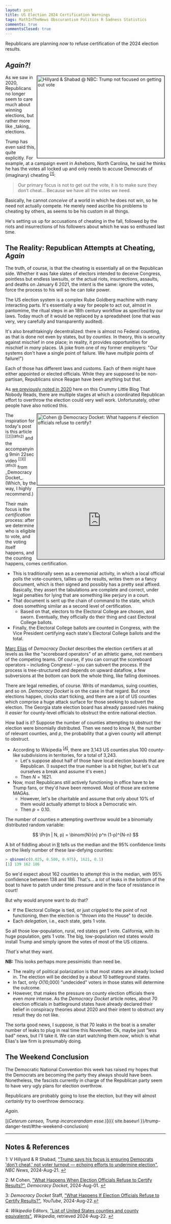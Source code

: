 ```yaml
---
layout: post
title: US Election 2024 Certification Warnings
tags: MathInTheNews Obscurantism Politics R Sadness Statistics
comments: true
commentsClosed: true
---
```


Republicans are planning _now_ to refuse certification of the 2024 election results.  


## _Again?!_  

<img src="{{ site.baseurl }}/images/2024-08-22-elect-2024-cert-warn-nbc-1.jpg" width="400" height="257" alt="Hillyard &amp; Shabad @ NBC: Trump not focused on getting out vote" title="Hillyard &amp; Shabad @ NBC: Trump not focused on getting out vote" style="float: right; margin: 3px 3px 3px 3px; border: 1px solid #000000;">
As we saw in 2020, Republicans no longer seem to care much about winning elections, but
rather more like _taking_ elections.  

Trump has even said this, quite explicitly.  For example, at a campaign event in
Asheboro, North Carolina, he said he thinks he has the votes all locked up and only needs
to accuse Democrats of (imaginary) cheating <sup id="fn1a">[[1]](#fn1)</sup>:  

> Our primary focus is not to get out the vote, it is to make sure they don’t
> cheat&hellip;  Because we have all the votes we need.  

Basically, he cannot _conceive_ of a world in which he does not win, so he need not
actually compete.  He merely need ascribe his problems to cheating by others, as seems to
be his custom in all things.  

He's setting us up for accusations of cheating in the fall, followed by the riots and
insurrections of his followers about which he was so enthused last time.  


## The Reality: Republican Attempts at Cheating, _Again_  

The truth, of course, is that the cheating is essentially all on the Republican side.
Whether it was fake slates of electors intended to deceive Congress, pointless but endless
lawsuits, or the actual riots, insurrections, assaults, and deaths on January 6 2021, the
intent is the same: ignore the votes, force the process to his will so he can _take_
power.  

The US election system is a complex Rube Goldberg machine with many interacting parts.
It's essentially a way for people to act out, almost in pantomime, the ritual steps in an
18th century workflow as specified by our laws. Today much of it would be replaced by a
spreadsheet (one that was very, very carefully and transparently audited).  

It's also breathtakingly decentralized: there is almost no Federal counting, as that is
done not even by states, but by _counties._ In theory, this is security against mischief
in one place; in reality, it provides opportunities for mischief in _many_ places.  (A
joke from one of my former employers: "Our systems don't have a single point of failure.
We have _multiple_ points of failure!")  

Each of those has different laws and customs.  Each of them might have either appointed or
elected officials. While they are supposed to be non-partisan, Republicans since Reagan
have been anything but that.  

As [we previously noted in 2020](https://www.someweekendreading.blog/unsatisfactory-election/)
here on this Crummy Little Blog That Nobody Reads, there are multiple stages at which a
coordinated Republican effort to overthrow the election could very well work.
Unfortunately, other people have also noticed this.  

<img src="{{ site.baseurl }}/images/2024-08-22-elect-2024-cert-warn-dd-1.jpg" width="400" height="223" alt="Cohen @ Democracy Docket: What happens if election officials refuse to certify?" title="Cohen @ Democracy Docket: What happens if election officials refuse to certify?" style="float: right; margin: 3px 3px 3px 3px; border: 1px solid #000000;">
<iframe width="400" height="224" src="https://www.youtube.com/embed/_CR08Tp7_Fg?si=u2_LXiLNqj1cyBpO" allow="accelerometer; encrypted-media; gyroscope; picture-in-picture" allowfullscreen style="float: right; margin: 3px 3px 3px 3px; border: 1px solid #000000;"></iframe>
The inspiration for today's post is this article <sup id="fn2a">[[2]](#fn2)</sup> and the 
accompanying 9min 22sec video <sup id="fn3a">[[3]](#fn3)</sup> from _Democracy Docket_. (Which, by the
way, I highly recommend.)  

Their main focus is the _certification_ process: after we determine who is eligible to
vote, and the voting itself happens, and the counting happens, comes certification.  

- This is traditionally seen as a ceremonial activity, in which a local official polls the
  vote-counters, tallies up the results, writes them on a fancy document, which is then
  signed and possibly has a pretty seal affixed.  Basically, they assert the tabulations
  are complete and correct, under legal penalties for lying that are something like
  perjury in a court.  
- That document is sent up the chain of command to the state, which does something
  similar as a second level of certification.  
  - Based on that, electors to the Electoral College are chosen, and sworn.  Eventually,
    they officially do their thing and cast Electoral College ballots.  
- Finally, the Electoral College ballots are counted in Congress, with the Vice President
  certifying each state's Electoral College ballots and the total.

[Marc Elias](https://en.wikipedia.org/wiki/Marc_Elias) of _Democracy Docket_ describes the
election certifiers at all levels as like the "scoreboard operators" of an athletic game,
not members of the competing teams.  Of course, if you can corrupt the scoreboard
operators &ndash; including Congress! &ndash; you can subvert the process.  If the process
is tree-structured and depends on upward dataflow, a few subversions at the bottom can
bork the whole thing, like falling dominoes.  

There are legal remedies, of course.  Writs of mandamus, suing counties, and so on.
_Democracy Docket_ is on the case in that regard.  But once elections happen, clocks start
ticking, and there are a _lot_ of US counties which comprise a huge attack surface for
those seeking to subvert the election.  The Georgia state election board has already
passed rules making it _easier_ for county-level officials to obstruct the entire national
election.  

How bad is it?  Suppose the number of counties attempting to obstruct the election were
binomially distributed.  Then we need to know $N$, the number of relevant counties, and
$p$, the probability that a given county will attempt to obstruct.  
- According to Wikipedia <sup id="fn4a">[[4]](#fn4)</sup>, there are 3,143 US counties plus
  100 county-like subdivisions in territories, for a total of 3,243.  
  - Let's suppose about half of those have local election boards that are Republican.  (I
    suspect the true number is a bit higher, but let's cut ourselves a break and assume
    it's even.)  
  - Then $N = 1621$.  
- Now, most Republicans still actively functioning in office have to be Trump fans, or
  they'd have been removed.  Most of those are extreme MAGAs. 
  - However, let's be charitable and assume that only about 10% of them would actually
    attempt to block a Democratic win.  
  - Then $p = 0.10$.  

The number of counties $n$ attempting overthrow would be a binomially distributed random
variable:  

$$
\Pr(n | N, p) = \binom{N}{n} p^n (1-p)^{N-n}
$$

A bit of fiddling about in [R](https://www.r-project.org/) tells us the median and the 95%
confidence limits on the likely number of these law-defying counties:  

```R
> qbinom(c(0.025, 0.500, 0.975), 1621, 0.1)
[1] 139 162 186
```

So we'd expect about 162 counties to attempt this in the median, with 95% confidence
between 138 and 186.  That's&hellip; a _lot_ of leaks in the bottom of the boat to have to
patch under time pressure and in the face of resistance in court!  

But why would anyone want to _do_ that?  
- If the Electoral College is tied, or just crippled to the point of not functioning, then
  the election is "thrown into the House" to decide.  
- Each _delegation,_ i.e., each state, gets 1 vote.  

So all those low-population, rural, red states get 1 vote.  California, with its huge
population, gets 1 vote.  The big, low-population red states would install Trump and
simply ignore the votes of most of the US citizens.  

_That's_ what they want.  

__NB:__ This looks perhaps more pessimistic than need be.  
- The reality of political polarization is that most states are already locked in.  The
  election will be decided by a about 10 battleground states.  
- In fact, only $O$(10,000) "undecided" voters in those states will determine the outcome.  
- However, that makes the pressure on county election officials there even _more_ intense.
  As the _Democracy Docket_ article notes, about 70 election officials in battleground
  states have already declared their belief in conspiracy theories about 2020 and their
  intent to obstruct any result they do not like.  
  
The sorta good news, I suppose, is that 70 leaks in the boat is a smaller number of leaks
to plug in real time this November.  Ok, maybe just "less bad" news, but I'll take it.  We
can start watching them _now_, which is what Elias's law firm is presumably doing.  


## The Weekend Conclusion  

The Democratic National Convention this week has raised my hopes that the Democrats
are becoming the party they always should have been. Nonetheless, the fascists currently in
charge of the Republican party seem to have very ugly plans for election overthrow.  

Republicans are probably going to lose the election, but they will almost _certainly_ try
to overthrow democracy.  

_Again._  

[(_Ceterum censeo, Trump incarcerandam esse._)]({{ site.baseurl }}/trump-danger-test/#the-weekend-conclusion)  

---

## Notes &amp; References  

<!--
<sup id="fn1a">[[1]](#fn1)</sup>

<a id="fn1">1</a>: ***, ["***"](***), *** DOI: [***](***). [↩](#fn1a)  

<a href="{{ site.baseurl }}/images/***">
  <img src="{{ site.baseurl }}/images/***" width="400" height="***" alt="***" title="***" style="float: right; margin: 3px 3px 3px 3px; border: 1px solid #000000;">
</a>

<a href="***">
  <img src="{{ site.baseurl }}/images/***" width="550" height="***" alt="***" title="***" style="margin: 3px 3px 3px 3px; border: 1px solid #000000;">
</a>

<iframe width="400" height="224" src="***" allow="accelerometer; encrypted-media; gyroscope; picture-in-picture" allowfullscreen style="float: right; margin: 3px 3px 3px 3px; border: 1px solid #000000;"></iframe>
-->

<a id="fn1">1</a>: V Hillyard &amp; R Shabad, ["Trump says his focus is ensuring Democrats 'don't cheat,' not voter turnout — echoing efforts to undermine election"](https://www.nbcnews.com/politics/2024-election/trump-says-focus-ensuring-democrats-dont-cheat-not-voter-turnout-rcna167630), _NBC News_, 2024-Aug-21. [↩](#fn1a)  

<a id="fn2">2</a>: M Cohen, ["What Happens When Election Officials Refuse to Certify Results?"](https://www.democracydocket.com/analysis/what-happens-when-election-officials-refuse-to-certify-results/), _Democracy Docket_, 2024-Aug-01. [↩](#fn2a)  

<a id="fn3">3</a>: _Democracy Docket_ Staff, ["What Happens If Election Officials Refuse to Certify Results?"](https://www.youtube.com/watch?v=_CR08Tp7_Fg), _YouTube_, 2024-Aug-22.[↩](#fn3a)  

<a id="fn4">4</a>: _Wikipedia_ Editors, ["List of United States counties and county
equivalents"](https://en.wikipedia.org/wiki/List_of_United_States_counties_and_county_equivalents#:~:text=In%20total%2C%20the%2050%20states,United%20States%20as%20county%20equivalents.), _Wikipedia_, retrieved 2024-Aug-22. [↩](#fn4a)  
